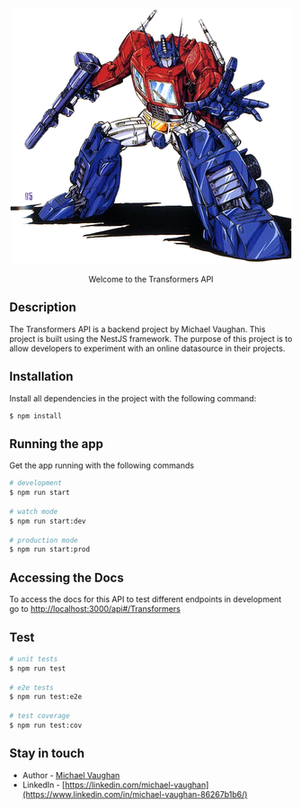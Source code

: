 <p align="center">
    <img src="/pictures/Optimus-Prime-PNG-Clipart.png" />
</p>
<p align="center">Welcome to the Transformers API</p>

## Description

The Transformers API is a backend project by Michael Vaughan. This project is built using the NestJS framework. The purpose of this project is to allow developers to experiment with an online datasource in their projects.

## Installation

Install all dependencies in the project with the following command:

```bash
$ npm install
```

## Running the app

Get the app running with the following commands

```bash
# development
$ npm run start

# watch mode
$ npm run start:dev

# production mode
$ npm run start:prod
```

## Accessing the Docs

To access the docs for this API to test different endpoints in development go to [http://localhost:3000/api#/Transformers](http://localhost:3000/api#/Transformers)

## Test

```bash
# unit tests
$ npm run test

# e2e tests
$ npm run test:e2e

# test coverage
$ npm run test:cov
```

## Stay in touch

- Author - [Michael Vaughan](https://vaughanstech.com)
- LinkedIn - [https://linkedin.com/michael-vaughan](https://www.linkedin.com/in/michael-vaughan-86267b1b6/)
